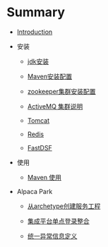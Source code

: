 # Summary

* [Introduction](README.md)

* 安装
    
    * [jdk安装](/cn/install/install_jdk.md)
    
    * [Maven安装配置](cn/install/install_maven.md)
    
    * [zookeeper集群安装配置](cn/install/install_zookeeper.md)
    
    * [ActiveMQ 集群说明](cn/install/install_activemq.md)
    
    * [Tomcat](cn/install/install_tomcat.md)
    
    * [Redis](cn/install/install_redis.md)
    
    * [FastDSF](cn/install/install_dsf.md)

* 使用
    
    * [Maven 使用](cn/usage/useage_maven.md)

* Alpaca Park
    
    * [从archetype创建服务工程](cn/park/new_service_project_from_archetype.md)
    
    * [集成平台单点登录整合](cn/park/euler_sso_filter.md)
    
    * [统一异常信息定义](cn/park/park_error_mvc_onfiguration.md)